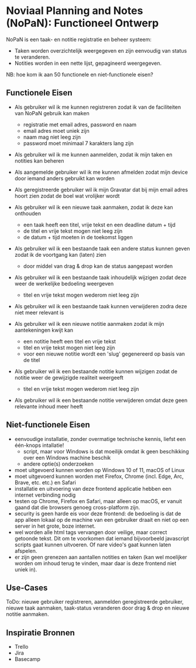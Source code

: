 # Noviaal Planning and Notes (NoPaN): Functioneel Ontwerp


NoPaN is een taak- en notitie registratie en beheer systeem:

* Taken worden overzichtelijk weergegeven en zijn eenvoudig van status te veranderen.
* Notities worden in een nette lijst, gepagineerd weergegeven.

NB: hoe kom ik aan 50 functionele en niet-functionele eisen?

## Functionele Eisen

* Als gebruiker wil ik me kunnen registreren zodat ik van de faciliteiten van NoPaN gebruik kan maken
  * registratie met email adres, password en naam
  * email adres moet uniek zijn
  * naam mag niet leeg zijn
  * password moet minimaal 7 karakters lang zijn
* Als gebruiker wil ik me kunnen aanmelden, zodat ik mijn taken en notities kan beheren
* Als aangemelde gebruiker wil ik me kunnen afmelden zodat mijn device door iemand anders gebruikt kan worden
* Als geregistreerde gebruiker wil ik mijn Gravatar dat bij mijn email adres hoort zien zodat de boel wat vrolijker wordt

* Als gebruiker wil ik een nieuwe taak aanmaken, zodat ik deze kan onthouden
  * een taak heeft een titel, vrije tekst en een deadline datum + tijd
  * de titel en vrije tekst mogen niet leeg zijn
  * de datum + tijd moeten in de toekomst liggen
* Als gebruiker wil ik een bestaande taak een andere status kunnen geven zodat ik de voortgang kan (laten) zien
  * door middel van drag & drop kan de status aangepast worden
* Als gebruiker wil ik een bestaande taak inhoudelijk wijzigen zodat deze weer de werkelijke bedoeling weergeven
  * titel en vrije tekst mogen wederom niet leeg zijn
* Als gebruiker wil ik een bestaande taak kunnen verwijderen zodra deze niet meer relevant is

* Als gebruiker wil ik een nieuwe notitie aanmaken zodat ik mijn aantekeningen kwijt kan
  * een notitie heeft een titel en vrije tekst
  * titel en vrije tekst mogen niet leeg zijn
  * voor een nieuwe notitie wordt een 'slug' gegenereerd op basis van de titel
* Als gebruiker wil ik een bestaande notitie kunnen wijzigen zodat de notitie weer de gewijzigde realiteit weergeeft
  * titel en vrije tekst mogen wederom niet leeg zijn
* Als gebruiker wil ik een bestaande notitie verwijderen omdat deze geen relevante inhoud meer heeft

## Niet-functionele Eisen

* eenvoudige installatie, zonder overmatige technische kennis, liefst een één-knops intallatie!
  * script, maar voor Windows is dat moeilijk omdat ik geen beschikking over een Windows machine beschik
  * andere optie(s) onderzoeken
* moet uitgevoerd kunnen worden op Windows 10 of 11, macOS of Linux
* moet uitgevoerd kunnen worden met Firefox, Chrome (incl. Edge, Arc, Brave, etc. etc.) en Safari
* installatie en uitvoering van deze frontend applicatie hebben een internet verbinding nodig
* testen op Chrome, Firefox en Safari, maar alleen op macOS, er vanuit gaand dat die browsers genoeg cross-platform zijn.
* security is geen harde eis voor deze frontend: de bedoeling is dat de app alleen lokaal op de machine van een gebruiker draait en niet op een server in het grote,
  boze internet.
* wel worden alle html tags vervangen door veilige, maar correct getoonde tekst. Dit om te voorkomen dat iemand bijvoorbeeld javascript scripts gaat 
  kunnen uitvoeren. Of nare video's gaat kunnen laten afspelen.
* er zijn geen grenezen aan aantallen notities en taken (kan wel moelijker worden om inhoud terug te vinden, maar daar is deze frontend niet uniek in).

## Use-Cases

ToDo:
nieuwe gebruiker registreren,
aanmelden geregistreerde gebruiker,
nieuwe taak aanmaken,
taak-status veranderen door drag & drop en
nieuwe notitie aanmaken.

## Inspiratie Bronnen

* Trello
* Jira
* Basecamp
